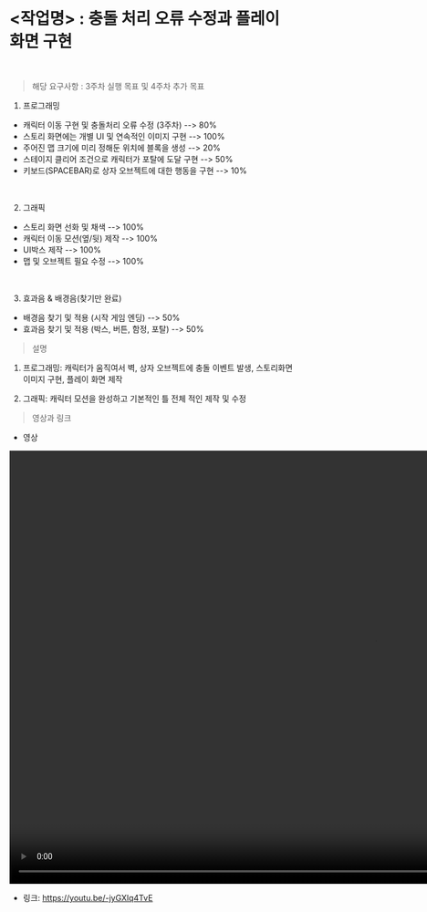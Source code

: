 # <작업명> : 충돌 처리 오류 수정과 플레이 화면 구현

<br>

> 해당 요구사항 : 3주차 실행 목표 및 4주차 추가 목표 

1. 프로그래밍

- 캐릭터 이동 구현 및 충돌처리 오류 수정 (3주차)
--> 80%
- 스토리 화면에는 개별 UI 및 연속적인 이미지 구현
 --> 100%
- 주어진 맵 크기에 미리 정해둔 위치에 블록을 생성
--> 20%
- 스테이지 클리어 조건으로 캐릭터가 포탈에 도달 구현
 --> 50%
- 키보드(SPACEBAR)로 상자 오브젝트에 대한 행동을 구현
--> 10%

<br>

2. 그래픽

- 스토리 화면 선화 및 채색
--> 100%
- 캐릭터 이동 모션(옆/뒷) 제작
--> 100%
- UI박스 제작
--> 100%
- 맵 및 오브젝트 필요 수정
 --> 100%

<br>

3. 효과음 & 배경음(찾기만 완료)

- 배경음 찾기 및 적용 (시작 게임 엔딩)
--> 50%
- 효과음 찾기 및 적용 (박스, 버튼, 함정, 포탈)
--> 50%




> 설명

1. 프로그래밍: 캐릭터가 움직여서 벽, 상자 오브젝트에 충돌 이벤트 발생, 스토리화면 이미지 구현, 플레이 화면 제작

2. 그래픽: 캐릭터 모션을 완성하고 기본적인 틀 전체 적인 제작 및 수정


> 영상과 링크

- 영상

<video controls width="1280" height="760">
<source src="4주차.mp4" type="video/mp4">

    Sorry, your browser doesn't support embedded videos.

</video>

- 링크: https://youtu.be/-jyGXlq4TvE
